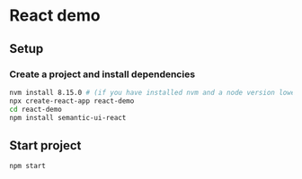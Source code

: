# React demo

## Setup
### Create a project and install dependencies
```bash
nvm install 8.15.0 # (if you have installed nvm and a node version lower than 8.x)
npx create-react-app react-demo
cd react-demo
npm install semantic-ui-react
```

## Start project

```bash
npm start
```